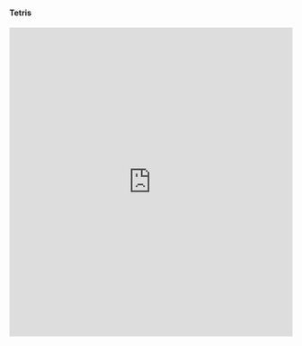 #### Tetris
<iframe width="100%" height="550px" style="border:none;background:white;" src="https://macoutreach.rocks/share/8ffef1e6"></iframe>
